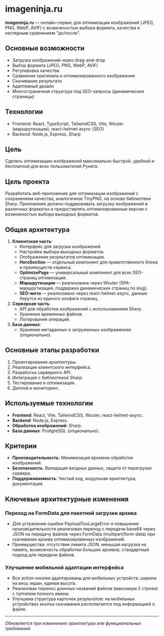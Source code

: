 # imageninja.ru

**imageninja.ru** — онлайн-сервис для оптимизации изображений (JPEG, PNG, WebP, AVIF) с возможностью выбора формата, качества и наглядным сравнением "до/после".

## Основные возможности
- Загрузка изображений через drag-and-drop
- Выбор формата (JPEG, PNG, WebP, AVIF)
- Регулировка качества
- Сравнение оригинала и оптимизированного изображения
- Скачивание результата
- Адаптивный дизайн
- Многостраничная структура под SEO-запросы (динамические страницы)

## Технологии
- Frontend: React, TypeScript, TailwindCSS, Vite, Wouter (маршрутизация), react-helmet-async (SEO)
- Backend: Node.js, Express, Sharp

## Цель
Сделать оптимизацию изображений максимально быстрой, удобной и бесплатной для всех пользователей Рунета.

## Цель проекта
Разработать веб-приложение для оптимизации изображений с сохранением качества, аналогичное TinyPNG, на основе библиотеки Sharp. Приложение должно поддерживать загрузку изображений в различных форматах и предоставлять оптимизированные версии с возможностью выбора выходных форматов.

## Общая архитектура
1. **Клиентская часть**:
   - Интерфейс для загрузки изображений.
   - Настройки выбора выходных форматов.
   - Отображение результатов оптимизации.
   - **HeroSection** — отдельный компонент для приветственного блока и преимуществ сервиса.
   - **OptimizePage** — универсальный компонент для всех SEO-страниц оптимизации.
   - **Маршрутизация** — реализована через Wouter (SPA-маршрутизация, поддержка динамических страниц по slug).
   - **SEO-мета** — реализовано через react-helmet-async, данные берутся из единого конфига страниц.
2. **Серверная часть**:
   - API для обработки изображений с использованием Sharp.
   - Хранение временных файлов.
   - Логирование операций.
3. **База данных**:
   - Хранение метаданных о загруженных изображениях (опционально).

## Основные этапы разработки
1. Проектирование архитектуры.
2. Реализация клиентского интерфейса.
3. Разработка серверного API.
4. Интеграция с библиотекой Sharp.
5. Тестирование и оптимизация.
6. Деплой и мониторинг.

## Используемые технологии
- **Frontend**: React, Vite, TailwindCSS, Wouter, react-helmet-async.
- **Backend**: Node.js, Express.
- **Обработка изображений**: Sharp.
- **База данных**: PostgreSQL (опционально).

## Критерии
- **Производительность**: Минимизация времени обработки изображений.
- **Безопасность**: Валидация входных данных, защита от перегрузки сервера.
- **Поддерживаемость**: Чистый код, модульная архитектура, документация.

## Ключевые архитектурные изменения

### Переход на FormData для пакетной загрузки архива
- Для устранения ошибки PayloadTooLargeError и повышения производительности реализован переход с передачи base64 через JSON на передачу файлов через FormData (multipart/form-data) при скачивании архива оптимизированных изображений.
- Преимущества: отсутствие лимита JSON, меньшая нагрузка на память, возможность обработки больших архивов, стандартный подход для передачи файлов.

### Улучшение мобильной адаптации интерфейса
- Все action-кнопки адаптированы для мобильных устройств: ширина на весь экран, единая высота.
- Реализован перенос длинных названий файлов (максимум 2 строки) с тултипом полного имени.
- Улучшена структура карточек результатов: на мобильных устройствах кнопка скачивания располагается под информацией о файле.

---

*Обновляется при изменениях архитектуры или функциональных требований.* 